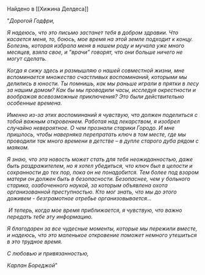 Найдено в [[Хижина Делдеса]]

"_Дорогой Годфри,_

  

_Я надеюсь, что это письмо застанет тебя в добром здравии. Что касается меня, то, боюсь, мое время на этой земле подходит к концу. Болезнь, которая избрала меня в нашем роду и мучала уже много месяцев, взяла свое, и "врачи" говорят, что они больше ничего не могут сделать._

  

_Когда я сижу здесь и размышляю о нашей совместной жизни, мне вспоминается множество счастливых воспоминаний, которыми мы делились в юности. Ты помнишь, как мы раньше играли в прятки в лесу за нашим домом? Как бы мы проводили часы, исследуя окрестности и воображая всевозможные приключения? Это были действительно особенные времена._

  

_Именно из-за этих воспоминаний я чувствую, что должен поделиться с тобой важным откровением. Работая над лекарством, я изобрел случайно невероятное. О чем прознали старики Городо. И мне пришлось, чтобы наверняка перепратать ключ в том месте, где мы проводили так много времени в детстве – в дупле старого дуба рядом с маяком._

  

_Я знаю, что эта новость может стать для тебя неожиданностью, даже быть раздражителем, но я хотел убедиться, что ключ был в целости и сохранности до тех пор, пока он не понадобится. Тем более под взором матери он должен быть в безопасности. Безопаснее, чем у больного старика, озабоченного наукой, за которым объявлена охота организованной преступностью. Кто мог знать, что мы до этого доживем - безграмотное отребье организовывается..._

  

 _И теперь, когда мое время приближается, я чувствую, что важно передать тебе эту информацию._

  

_Я благодарен за все чудесные моменты, которые мы пережили вместе, и надеюсь, что это маленькое откровение поможет немного утешиться в это трудное время._

  

_С любовью и привязанностью,_

  

_Карлан Бореджой_"